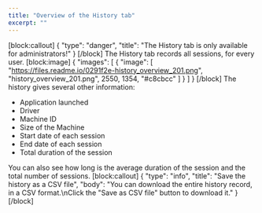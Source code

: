 ```yaml
---
title: "Overview of the History tab"
excerpt: ""
---
```

[block:callout]
{
  "type": "danger",
  "title": "The History tab is only available for administrators!"
}
[/block]
The History tab records all sessions, for every user.
[block:image]
{
  "images": [
    {
      "image": [
        "https://files.readme.io/0291f2e-history_overview_201.png",
        "history_overview_201.png",
        2550,
        1354,
        "#c8cbcc"
      ]
    }
  ]
}
[/block]
The history gives several other information:
* Application launched
* Driver
* Machine ID
* Size of the Machine
* Start date of each session
* End date of each session
* Total duration of the session

You can also see how long is the average duration of the session and the total number of sessions.
[block:callout]
{
  "type": "info",
  "title": "Save the history as a CSV file",
  "body": "You can download the entire history record, in a CSV format.\nClick the \"Save as CSV file\" button to download it."
}
[/block]